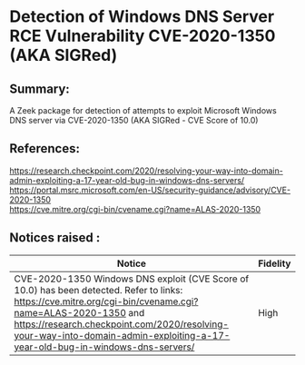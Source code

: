 # Detection of Windows DNS Server RCE Vulnerability CVE-2020-1350 (AKA SIGRed)

## Summary:  
A Zeek package for detection of attempts to exploit Microsoft Windows DNS server via CVE-2020-1350 (AKA SIGRed - CVE Score of 10.0)

## References: 
https://research.checkpoint.com/2020/resolving-your-way-into-domain-admin-exploiting-a-17-year-old-bug-in-windows-dns-servers/     
https://portal.msrc.microsoft.com/en-US/security-guidance/advisory/CVE-2020-1350  
https://cve.mitre.org/cgi-bin/cvename.cgi?name=ALAS-2020-1350  

## Notices raised :   

| Notice | Fidelity  |
| -------- | ---------------------- |
|CVE-2020-1350 Windows DNS exploit (CVE Score of 10.0) has been detected. Refer to links:  https://cve.mitre.org/cgi-bin/cvename.cgi?name=ALAS-2020-1350 and https://research.checkpoint.com/2020/resolving-your-way-into-domain-admin-exploiting-a-17-year-old-bug-in-windows-dns-servers/|High| 

